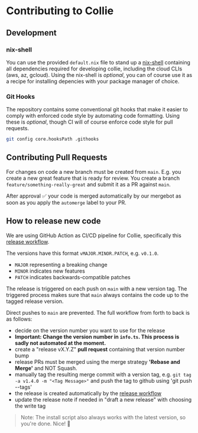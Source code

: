# Contributing to Collie

## Development

### nix-shell

You can use the provided `default.nix` file to stand up a
[nix-shell](https://nixos.org/manual/nix/stable/command-ref/nix-shell.html)
containing all dependencies required for developing collie, including the cloud
CLIs (aws, az, gcloud). Using the nix-shell is _optional_, you can of course use
it as a recipe for installing depencies with your package manager of choice.

### Git Hooks

The repository contains some conventional git hooks that make it easier to
comply with enforced code style by automating code formatting. Using these is
_optional_, though CI will of course enforce code style for pull requests.

```sh
git config core.hooksPath .githooks
```

## Contributing Pull Requests

For changes on code a new branch must be created from `main`. E.g. you create a
new great feature that is ready for review. You create a branch
`feature/something-really-great` and submit it as a PR against `main`.

After approval ✅ your code is merged automatically by our mergebot as soon as
you apply the `automerge` label to your PR.

## How to release new code

We are using GitHub Action as CI/CD pipeline for Collie, specifically this
[release workflow](.github/workflows/releases.yml).

The versions have this format `vMAJOR.MINOR.PATCH`, e.g. `v0.1.0`.

- `MAJOR` representing a breaking change
- `MINOR` indicates new features
- `PATCH` indicates backwards-compatible patches

The release is triggered on each push on `main` with a new version tag. The
triggered process makes sure that `main` always contains the code up to the
tagged release version.

Direct pushes to `main` are prevented. The full workflow from forth to back is
as follows:

- decide on the version number you want to use for the release
- **Important: Change the version number in `info.ts`. This process is sadly not
  automated at the moment.**
- create a "release vX.Y.Z" **pull request** containing that version number bump
- release PRs must be merged using the merge strategy **'Rebase and Merge'** and NOT
  Squash.
- manually tag the resulting merge commit with a version tag, e.g.
  `git tag -a v1.4.0 -m "<Tag Message>"` and push the tag to github using 'git push --tags'
- the release is created automatically by the
  [release workflow](.github/workflows/releases.yml)
- update the release note if needed in "draft a new release" with choosing the write tag 

> Note: The install script also always works with the latest version, so you're
> done. Nice! 🎉
